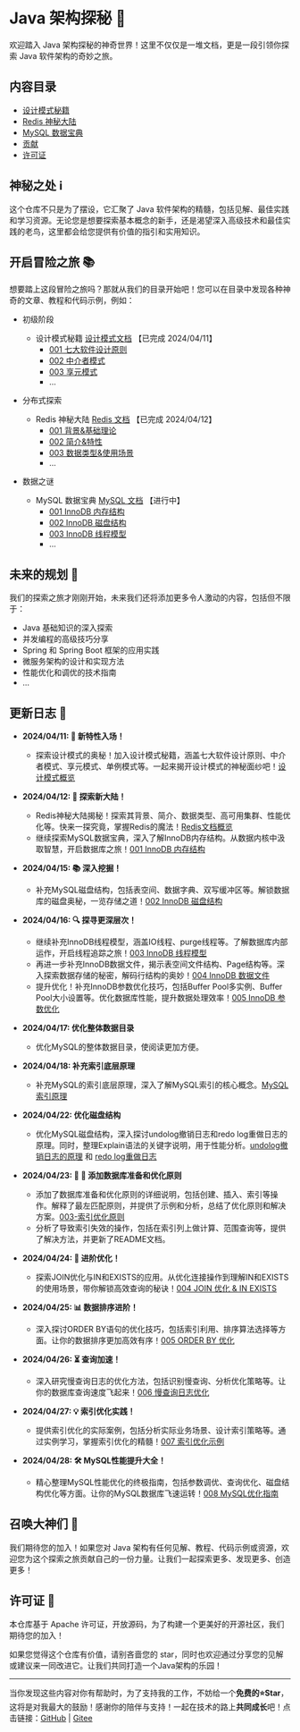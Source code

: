 # Java 架构探秘 🚀

欢迎踏入 Java 架构探秘的神奇世界！这里不仅仅是一堆文档，更是一段引领你探索 Java 软件架构的奇妙之旅。

## 内容目录

- [设计模式秘籍](articles/design_patterns/)
- [Redis 神秘大陆](articles/redis/)
- [MySQL 数据宝典](articles/mysql/)
- [贡献](CONTRIBUTING.md)
- [许可证](LICENSE)

## 神秘之处 ℹ️

这个仓库不只是为了摆设，它汇聚了 Java 软件架构的精髓，包括见解、最佳实践和学习资源。无论您是想要探索基本概念的新手，还是渴望深入高级技术和最佳实践的老鸟，这里都会给您提供有价值的指引和实用知识。

## 开启冒险之旅 📚

想要踏上这段冒险之旅吗？那就从我们的目录开始吧！您可以在目录中发现各种神奇的文章、教程和代码示例，例如：

- 初级阶段
  - 设计模式秘籍 [设计模式文档](articles/design_patterns/) 【已完成 2024/04/11】
    - [001 七大软件设计原则](articles/design_patterns/001%20七大软件设计原则.md)
    - [002 中介者模式](articles/design_patterns/002%20中介者模式.md)
    - [003 享元模式](articles/design_patterns/003%20享元模式.md)
    - ...

- 分布式探索
  - Redis 神秘大陆 [Redis 文档](articles/redis/) 【已完成 2024/04/12】
    - [001 背景&基础理论](articles/redis/001%20背景&基础理论.md)
    - [002 简介&特性](articles/redis/002%20简介&特性.md)
    - [003 数据类型&使用场景](articles/redis/003%20数据类型&使用场景.md)
    - ...

- 数据之谜
  - MySQL 数据宝典 [MySQL 文档](articles/mysql/) 【进行中】
    - [001 InnoDB 内存结构](articles/mysql/001%20InnoDB%20内存结构.md)
    - [002 InnoDB 磁盘结构](articles/mysql/002%20InnoDB%20磁盘结构.md)
    - [003 InnoDB 线程模型](articles/mysql/003%20InnoDB%20线程模型.md)
    - ...

## 未来的规划 🌟

我们的探索之旅才刚刚开始，未来我们还将添加更多令人激动的内容，包括但不限于：

- Java 基础知识的深入探索
- 并发编程的高级技巧分享
- Spring 和 Spring Boot 框架的应用实践
- 微服务架构的设计和实现方法
- 性能优化和调优的技术指南
- ...

## 更新日志 📜
- **2024/04/11: 🌟 新特性入场！**
  - 探索设计模式的奥秘！加入设计模式秘籍，涵盖七大软件设计原则、中介者模式、享元模式、单例模式等。一起来揭开设计模式的神秘面纱吧！[设计模式概览](articles/design_patterns/README.md)

- **2024/04/12: 🚀 探索新大陆！**
  - Redis神秘大陆揭秘！探索其背景、简介、数据类型、高可用集群、性能优化等。快来一探究竟，掌握Redis的魔法！[Redis文档概览](articles/redis/001%20背景&基础理论.md)
  - 继续探索MySQL数据宝典，深入了解InnoDB内存结构。从数据内核中汲取智慧，开启数据库之旅！[001 InnoDB 内存结构](articles/mysql/001%20存储引擎原理&优化/001%20内存结构/1.1%20Buffer%20Pool.md)

- **2024/04/15: 📚 深入挖掘！**
  - 补充MySQL磁盘结构，包括表空间、数据字典、双写缓冲区等。解锁数据库的磁盘奥秘，一览存储之道！[002 InnoDB 磁盘结构](articles/mysql/001%20存储引擎原理&优化/002%20磁盘结构/2.0%20InnoDB%20磁盘结构.md)

- **2024/04/16: 🔍 探寻更深层次！**
  - 继续补充InnoDB线程模型，涵盖IO线程、purge线程等。了解数据库内部运作，开启线程追踪之旅！[003 InnoDB 线程模型](articles/mysql/001%20存储引擎原理&优化/003%20InnoDB%20线程模型.md)
  - 再进一步补充InnoDB数据文件，揭示表空间文件结构、Page结构等。深入探索数据存储的秘密，解码行结构的奥妙！[004 InnoDB 数据文件](articles/mysql/001%20存储引擎原理&优化/004%20InnoDB%20数据文件.md)
  - 提升优化！补充InnoDB参数优化技巧，包括Buffer Pool多实例、Buffer Pool大小设置等。优化数据库性能，提升数据处理效率！[005 InnoDB 参数优化](articles/mysql/001%20存储引擎原理&优化/005%20InnoDB%20参数优化.md)

- **2024/04/17: 优化整体数据目录**
  - 优化MySQL的整体数据目录，使阅读更加方便。

- **2024/04/18: 补充索引底层原理**
  - 补充MySQL的索引底层原理，深入了解MySQL索引的核心概念。[MySQL索引原理](articles/mysql/002%20MySQL索引原理&优化/001-索引原理.md)

- **2024/04/22: 优化磁盘结构**
  - 优化MySQL磁盘结构，深入探讨undolog撤销日志和redo log重做日志的原理。同时，整理Explain语法的关键字说明，用于性能分析。[undolog撤销日志的原理](articles/mysql/001%20存储引擎原理&优化/002%20磁盘结构/2.5%20撤销日志%20(%20undo%20log%20).md) 和 [redo log重做日志](articles/mysql/001%20存储引擎原理&优化/002%20磁盘结构/2.4%20重做日志%20(redo%20log).md)

- **2024/04/23: 📝 🧠 添加数据库准备和优化原则**
  - 添加了数据库准备和优化原则的详细说明，包括创建、插入、索引等操作。解释了最左匹配原则，并提供了示例和分析，总结了优化原则和解决方案。[003-索引优化原则](articles/mysql/002%20MySQL索引原理&优化/003-索引优化原则.md)
  - 分析了导致索引失效的操作，包括在索引列上做计算、范围查询等，提供了解决方法，并更新了README文档。

- **2024/04/24: 🔄 进阶优化！**
  - 探索JOIN优化与IN和EXISTS的应用。从优化连接操作到理解IN和EXISTS的使用场景，带你解锁高效查询的秘诀！[004 JOIN 优化 & IN EXISTS](articles/mysql/002%20MySQL索引原理&优化/004-join%20优化&in%20exist.md)

- **2024/04/25: 📊 数据排序进阶！**
  - 深入探讨ORDER BY语句的优化技巧，包括索引利用、排序算法选择等方面。让你的数据排序更加高效有序！[005 ORDER BY 优化](articles/mysql/002%20MySQL索引原理&优化/005-order%20by%20优化.md)

- **2024/04/26: ⏳ 查询加速！**
  - 深入研究慢查询日志的优化方法，包括识别慢查询、分析优化策略等。让你的数据库查询速度飞起来！[006 慢查询日志优化](articles/mysql/002%20MySQL索引原理&优化/006-慢查询日志优化.md)

- **2024/04/27: 💡 索引优化实践！**
  - 提供索引优化的实际案例，包括分析实际业务场景、设计索引策略等。通过实例学习，掌握索引优化的精髓！[007 索引优化示例](articles/mysql/002%20MySQL索引原理&优化/007-索引优化示例.md)

- **2024/04/28: 🛠 MySQL性能提升大全！**
  - 精心整理MySQL性能优化的终极指南，包括参数调优、查询优化、磁盘结构优化等方面。让你的MySQL数据库飞速运转！[008 MySQL优化指南](articles/mysql/002%20MySQL索引原理&优化/008-MySQL优化指南.md)

## 召唤大神们 💫

我们期待您的加入！如果您对 Java 架构有任何见解、教程、代码示例或资源，欢迎您为这个探索之旅贡献自己的一份力量。让我们一起探索更多、发现更多、创造更多！

## 许可证 📄

本仓库基于 Apache 许可证，开放源码，为了构建一个更美好的开源社区，我们期待您的加入！

如果您觉得这个仓库有价值，请别吝啬您的 star，同时也欢迎通过分享您的见解或建议来一同改进它。让我们共同打造一个Java架构的乐园！

----



当你发现这些内容对你有帮助时，为了支持我的工作，不妨给一个**免费的⭐Star**，这将是对我最大的鼓励！感谢你的陪伴与支持！一起在技术的路上**共同成长**吧！点击链接：[GitHub](https://github.com/xiaochi-cloud/JavaArchitectureGuide) | [Gitee](https://gitee.com/xiaochi-cloud/java-architecture-guide)
